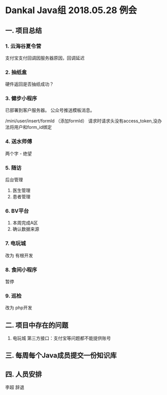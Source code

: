 # Dankal Java组 2018.05.28 例会
## 一. 项目总结

### 1. 云海谷夏令营
支付宝支付回调因服务器原因，回调延迟

### 2. 抽纸盒
硬件返回是否抽纸成功？

### 3. 健步小程序
已部署到客户服务器。
公众号推送模板消息。

/mini/user/insert/formId （添加formId）
请求时请求头没有access_token,没办法将用户和form_id绑定

### 4. 送水师傅
两个字 - 绝望

### 5. 随访
后台管理
1. 医生管理
2. 患者管理

### 6. BV平台
1. 本周完成A区
2. 确认数据来源

### 7. 电玩城
改为 有根开发

### 8. 食间小程序
暂停

### 9. 巡检
改为 php开发

## 二. 项目中存在的问题

1. 电玩城
第三方接口：支付宝等问题都不能提供账号

## 三. 每周每个Java成员提交一份知识库

## 四. 人员安排
李超 辞退
